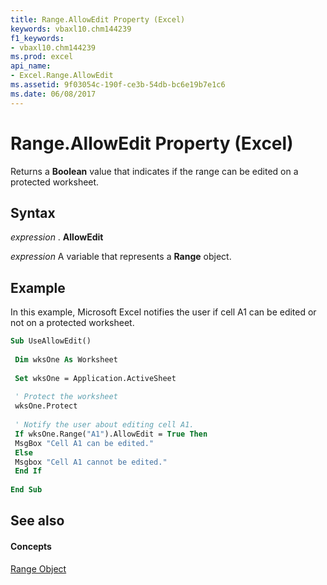 ```yaml
---
title: Range.AllowEdit Property (Excel)
keywords: vbaxl10.chm144239
f1_keywords:
- vbaxl10.chm144239
ms.prod: excel
api_name:
- Excel.Range.AllowEdit
ms.assetid: 9f03054c-190f-ce3b-54db-bc6e19b7e1c6
ms.date: 06/08/2017
---
```



# Range.AllowEdit Property (Excel)

Returns a **Boolean** value that indicates if the range can be edited on a protected worksheet.


## Syntax

 _expression_ . **AllowEdit**

 _expression_ A variable that represents a **Range** object.


## Example

In this example, Microsoft Excel notifies the user if cell A1 can be edited or not on a protected worksheet.


```vb
Sub UseAllowEdit() 
 
 Dim wksOne As Worksheet 
 
 Set wksOne = Application.ActiveSheet 
 
 ' Protect the worksheet 
 wksOne.Protect 
 
 ' Notify the user about editing cell A1. 
 If wksOne.Range("A1").AllowEdit = True Then 
 MsgBox "Cell A1 can be edited." 
 Else 
 Msgbox "Cell A1 cannot be edited." 
 End If 
 
End Sub
```


## See also


#### Concepts


[Range Object](range-object-excel.md)

